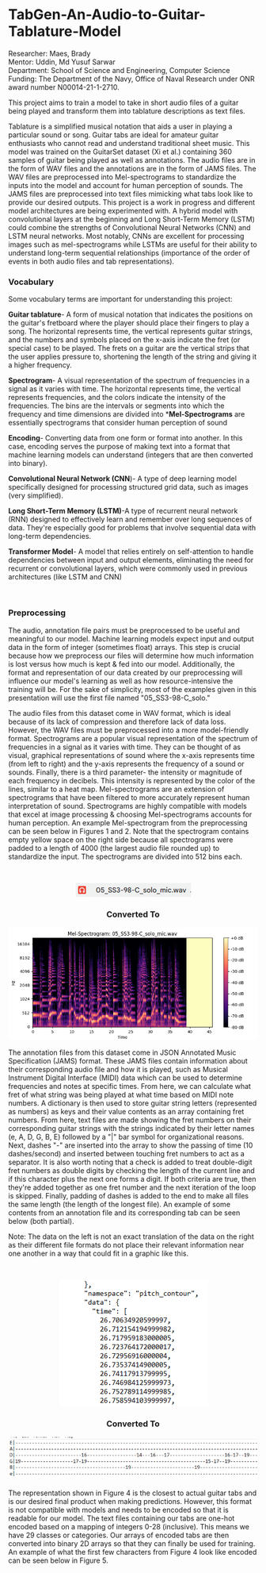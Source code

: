 # TabGen-An-Audio-to-Guitar-Tablature-Model

Researcher: Maes, Brady                                                                                                                                      
Mentor: Uddin, Md Yusuf Sarwar                                                                                                                                                  
Department: School of Science and Engineering, Computer Science                                                                                        
Funding: The Department of the Navy, Office of Naval Research under ONR award number N00014-21-1-2710.

This project aims to train a model to take in short audio files of a guitar being played and transform them into tablature descriptions as text files. 

Tablature is a simplified musical notation that aids a user in playing a particular sound or song. Guitar tabs are ideal for amateur guitar enthusiasts who cannot read and understand traditional sheet music. This model was trained on the GuitarSet dataset (Xi et al.) containing 360 samples of guitar being played as well as annotations. The audio files are in the form of WAV files and the annotations are in the form of JAMS files. The WAV files are preprocessed into Mel-spectrograms to standardize the inputs into the model and account for human perception of sounds. The JAMS files are preprocessed into text files mimicking what tabs look like to provide our desired outputs. This project is a work in progress and different model architectures are being experimented with. A hybrid model with convolutional layers at the beginning and Long Short-Term Memory (LSTM) could combine the strengths of Convolutional Neural Networks (CNN) and LSTM neural networks. Most notably, CNNs are excellent for processing images such as mel-spectrograms while LSTMs are useful for their ability to understand long-term sequential relationships (importance of the order of events in both audio files and tab representations).​


<h3>Vocabulary</h3>

Some vocabulary terms are important for understanding this project:​

**Guitar tablature**- A form of musical notation that indicates the positions on the guitar's fretboard where the player should place their fingers to play a song. The horizontal represents time, the vertical represents guitar strings, and the numbers and symbols placed on the x-axis indicate the fret (or special case) to be played. The frets on a guitar are the vertical strips that the user applies pressure to, shortening the length of the string and giving it a higher frequency. ​

**Spectrogram**- A visual representation of the spectrum of frequencies in a signal as it varies with time.  The horizontal represents time, the vertical represents frequencies, and the colors indicate the intensity of the frequencies. The  bins are the intervals or segments into which the frequency and time dimensions are divided into
      ***Mel-Spectrograms** are essentially spectrograms that consider human perception of sound​

**Encoding**- Converting data from one form or format into another. In this case, encoding serves the purpose of making text into a format that machine learning models can understand (integers that are then converted into binary).​

**Convolutional Neural Network (CNN**)- A  type of deep learning model specifically designed for processing structured grid data, such as images (very simplified).  ​

**Long Short-Term Memory (LSTM)**-A type of recurrent neural network (RNN)  designed to effectively learn and remember over long sequences of data. They're especially good for problems that involve sequential data with long-term dependencies. ​

**Transformer Model**- A model that relies entirely on self-attention to handle dependencies between input and output elements, eliminating the need for recurrent or convolutional layers, which were commonly used in previous architectures (like LSTM and CNN)

​
<h3>Preprocessing</h3>

The audio, annotation file pairs must be preprocessed to be useful and meaningful to our model. Machine learning models expect input and output data in the form of integer (sometimes float) arrays. This step is crucial because how we preprocess our files will determine how much information is lost versus how much is kept & fed into our model. Additionally, the format and representation of our data created by our preprocessing will influence our model's learning as well as how resource-intensive the training will be. For the sake of simplicity, most of the examples given in this presentation will use the first file named "05_SS3-98-C_solo." ​

The audio files from this dataset come in WAV format, which is ideal because of its lack of compression and therefore lack of data loss. However, the WAV files must be preprocessed into a more model-friendly format. Spectrograms are a popular visual representation of the spectrum of frequencies in a signal as it varies with time. They can be thought of as visual, graphical representations of sound where the x-axis represents time (from left to right) and the y-axis represents the frequency of a sound or sounds. Finally, there is a third parameter- the intensity or magnitude of each frequency in decibels. This intensity is represented by the color of the lines, similar to a heat map. Mel-spectrograms are an extension of spectrograms that have been filtered to more accurately represent human interpretation of sound. Spectrograms are highly compatible with models that excel at image processing & choosing Mel-spectrograms accounts for human perception. An example Mel-spectrogram from the preprocessing can be seen below in Figures 1 and 2. Note that the spectrogram contains empty yellow space on the right side because all spectrograms were padded to a length of 4000 (the largest audio file rounded up)  to standardize the input. The spectrograms are divided into 512 bins each. ​

​<p align="center">
  <img src="https://github.com/BradyMaes1/TabGen-An-Audio-to-Guitar-Tablature-Model/blob/main/audioFileExample.PNG" alt="Audio File Location" />
</p>

<h3 align="center">Converted To</h3>

<p align="center">
  <img src="https://github.com/BradyMaes1/TabGen-An-Audio-to-Guitar-Tablature-Model/blob/main/spectrogramExample.PNG" alt="Mel Spectrogram" />
</p>


The annotation files from this dataset come in JSON Annotated Music Specification (JAMS) format. These JAMS files contain information about their corresponding audio file and how it is played, such as Musical Instrument Digital Interface (MIDI) data which can be used to determine frequencies and notes at specific times.  From here, we can calculate what fret of what string was being played at what time based on MIDI note numbers.  A dictionary is then used to store guitar string letters (represented as numbers) as keys and their value contents as an array containing fret numbers. From here,  text files are made showing the fret numbers on their corresponding guitar strings with the strings indicated by their letter names (e, A, D,  G, B, E) followed by a "|" bar symbol for organizational reasons.  Next, dashes "-" are inserted into the array to show the passing of time (10 dashes/second) and inserted between touching fret numbers to act as a separator. It is also worth noting that a check is added to treat double-digit fret numbers as double digits by checking the length of the current line and if this character plus the next one forms a digit. If both criteria are true, then they're added together as one fret number and the next iteration of the loop is skipped.  Finally, padding of dashes is added to the end to make all files the same length (the length of the longest file). An example of some contents from an annotation file and its corresponding tab can be seen below (both partial). ​

Note: The data on the left is not an exact translation of the data on the right as their different file formats do not place their relevant information near one another in a way that could fit in a graphic like this. ​

​<p align="center">
  <img src="https://github.com/BradyMaes1/TabGen-An-Audio-to-Guitar-Tablature-Model/blob/main/JAMSpitchExample.PNG" alt="JAMS Annotation File" />
</p>

<h3 align="center">Converted To</h3>

<p align="center">
  <img src="https://github.com/BradyMaes1/TabGen-An-Audio-to-Guitar-Tablature-Model/blob/main/tabFormattedExample.PNG" alt="Tab Representation" />
</p>

The representation shown in Figure 4 is the closest to actual guitar tabs and is our desired final product when making predictions. However, this format is not compatible with models and needs to be encoded so that it is readable for our model.  The text files containing our tabs are one-hot encoded based on a mapping of integers  0-28 (inclusive).  This means we have 29 classes or categories.  Our arrays of encoded tabs are then converted into binary 2D arrays so that they can finally be used for training.  An example of what the first few characters from Figure 4 look like encoded can be seen below in Figure 5. ​

​

​

